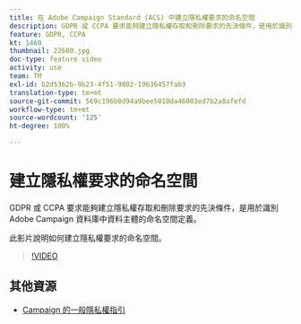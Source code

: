 ```yaml
---
title: 在 Adobe Campaign Standard (ACS) 中建立隱私權要求的命名空間
description: GDPR 或 CCPA 要求能夠建立隱私權存取和刪除要求的先決條件，是用於識別 Adobe Campaign 資料庫中資料主體的命名空間定義。此影片說明如何建立隱私權要求的命名空間。
feature: GDPR, CCPA
kt: 1460
thumbnail: 22600.jpg
doc-type: feature video
activity: use
team: TM
exl-id: b2d5362b-9b23-4f51-9802-19636457fab3
translation-type: tm+mt
source-git-commit: 569c196b0d94a9bee5010da46003ed7b2a8afefd
workflow-type: tm+mt
source-wordcount: '125'
ht-degree: 100%

---
```


# 建立隱私權要求的命名空間

GDPR 或 CCPA 要求能夠建立隱私權存取和刪除要求的先決條件，是用於識別 Adobe Campaign 資料庫中資料主體的命名空間定義。

此影片說明如何建立隱私權要求的命名空間。

>[!VIDEO](https://video.tv.adobe.com/v/22600?quality=12)

## 其他資源

* [Campaign 的一般隱私權指引](https://helpx.adobe.com/tw/campaign/kb/campaign-privacy-overview.html)
